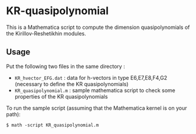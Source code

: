 # KR-quasipolynomial
This is a Mathematica script to compute the dimension quasipolynomials of the Kirillov-Reshetikhin modules.

## Usage
Put the following two files in the same directory :
- `KR_hvector_EFG.dat` : data for h-vectors in type E6,E7,E8,F4,G2 (necessary to define the KR quasipolynomials)
- `KR_quasipolynomial.m` : sample mathematica script to check some properties of the KR quasipolynomials

To run the sample script (assuming that the Mathematica kernel is on your path):
```
$ math -script KR_quasipolynomial.m
```
